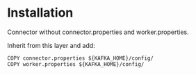 # Installation
Connector without connector.properties and worker.properties.

Inherit from this layer and add:

```
COPY connector.properties ${KAFKA_HOME}/config/
COPY worker.properties ${KAFKA_HOME}/config/
```